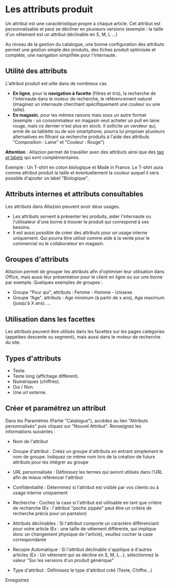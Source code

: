 # Les attributs produit
Un attribut est une caractéristique propre à chaque article. Cet attribut est personnalisable et peut se décliner en plusieurs versions (exemple : la taille d'un vêtement est un attribut déclinable en S, M, L ...)

Au niveau de la gestion du catalogue, une bonne configuration des attributs permet une gestion simple des produits, des fiches produit optimisée et complète, une navigation simplifiée pour l'internaute.

## Utilité des attributs
L'attribut produit est utile dans de nombreux cas.
- **En ligne**, pour la **navigation à facette** (filtres et tris), la recherche de l'internaute dans le moteur de recherche, le référencement naturel (imaginez un internaute cherchant spécifiquement une couleur ou une taille). 
- **En magasin**, pour les mêmes raisons mais sous un autre format (exemple : un consommateur en magasin veut acheter un pull en laine rouge, mais ce dernier n'est plus en stock. Il sollicite un vendeur qui, armé de sa tablette ou de son smartphone, pourra lui proposer plusieurs alternatives en filtrant sa recherche produits à l'aide des attributs "Composition : Laine" et "Couleur : Rouge")

**Attention** : Altazion permet de travailler avec des attributs ainsi que des [tag et labels](https://aide.altazion.com/fr-fr/referencer/tag-label.html) qui sont complémentaires. 

Exemple : Un T-shirt en coton biologique et Made in France. Le T-shirt aura comme attribut produit la taille et éventuellement la couleur auquel il sera possible d'ajouter un label "Biologique". 

## Attributs internes et attributs consultables
Les attributs dans Altazion peuvent avoir deux usages. 
- Les attributs servent à présenter les produits, aider l'internaute ou l'utilisateur d'une borne à trouver le produit qui correspond à ses besoins. 
- Il est aussi possible de créer des attributs pour un usage interne uniquement. Qui pourra être utilisé comme aide à la vente pour le commercial ou le collaborateur en magasin. 

## Groupes d'attributs
Altazion permet de grouper les attributs afin d'optimiser leur utilisation dans Office, mais aussi leur présentation pour le client en ligne ou sur une borne par exemple. 
Quelques exemples de groupes : 
- Groupe "Pour qui", attributs :  Femme - Homme - Unisexe.
- Groupe "Age", attributs : Age minimum (à partir de x ans), Age maximum (jusqu'à X ans).
...

## Utilisation dans les facettes
Les attributs peuvent être utilisés dans les facettes sur les pages catégories (appelées descente ou segment), mais aussi dans le moteur de recherche du site. 

## Types d'attributs
- Texte.
- Texte long (affichage différent).
- Numériques (chiffres).
- Oui / Non.
- Une url externe.

## Créer et paramétrez un attribut
Dans les Paramètres (Partie "Catalogue"), accédez au lien "Attributs personnalisés" puis cliquez sur "Nouvel Attribut". 
Renseignez les informations suivantes :

- Nom de l'attribut

- Groupe d'attribut : Créez un groupe d'attributs en entrant simplement le nom de groupe. Indiquez ce même nom lors de la création de futurs attributs pour les intégrer au groupe

- URL personnalisée : Définissez les termes qui seront utilisés dans l'URL afin de mieux référencer l'attribut

- Confidentialité : Déterminez si l'attribut est visible par vos clients ou à usage interne uniquement

- Recherche : Cochez la case si l'attribut est utilisable en tant que critère de recherche (Ex : l'attribut "poche zippée" peut être un critère de recherche précis pour un pantalon)

- Attributs déclinables : Si l'attribut comporte un caractère différenciant pour votre article (Ex : une taille de vêtement différente, qui implique donc un changement physique de l'article), veuillez cocher la case correspondante

- Recopie Automatique : Si l'attribut déclinable s'applique à d'autres articles (Ex : Un vêtement qui se décline en S, M, L...), sélectionnez la valeur "Sur les versions d'un produit générique"

- Type d'attribut : Définissez le type d'attribut créé (Texte, Chiffre...)

Enregistrez
